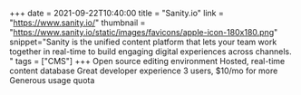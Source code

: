 +++
date = 2021-09-22T10:40:00
title = "Sanity.io"
link = "https://www.sanity.io/"
thumbnail = "https://www.sanity.io/static/images/favicons/apple-icon-180x180.png"
snippet="Sanity is the unified content platform that lets your team work together in real-time to build engaging digital experiences across channels.
"
tags = ["CMS"]
+++
Open source editing environment
Hosted, real-time content database
Great developer experience
3 users, $10/mo for more
Generous usage quota
